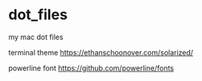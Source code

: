 # dot_files
my mac dot files

terminal theme
https://ethanschoonover.com/solarized/

powerline font
https://github.com/powerline/fonts
